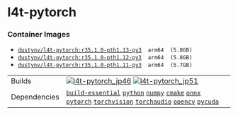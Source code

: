 # l4t-pytorch

### Container Images
- [`dustynv/l4t-pytorch:r35.1.0-pth1.13-py3`](https://hub.docker.com/r/dustynv/l4t-pytorch/tags)`  arm64  (5.8GB)`
- [`dustynv/l4t-pytorch:r35.1.0-pth1.12-py3`](https://hub.docker.com/r/dustynv/l4t-pytorch/tags)`  arm64  (5.8GB)`
- [`dustynv/l4t-pytorch:r35.1.0-pth1.11-py3`](https://hub.docker.com/r/dustynv/l4t-pytorch/tags)`  arm64  (5.7GB)`

|            |            |
|------------|------------|
| Builds | [![`l4t-pytorch_jp46`](https://img.shields.io/github/actions/workflow/status/dusty-nv/jetson-containers/l4t-pytorch_jp46.yml?label=l4t-pytorch_jp46)](https://github.com/dusty-nv/jetson-containers/actions/workflows/l4t-pytorch_jp46.yml) [![`l4t-pytorch_jp51`](https://img.shields.io/github/actions/workflow/status/dusty-nv/jetson-containers/l4t-pytorch_jp51.yml?label=l4t-pytorch_jp51)](https://github.com/dusty-nv/jetson-containers/actions/workflows/l4t-pytorch_jp51.yml) |
| Dependencies | [`build-essential`](/packages/build-essential) [`python`](/packages/python) [`numpy`](/packages/numpy) [`cmake`](/packages/cmake/cmake_pip) [`onnx`](/packages/onnx) [`pytorch`](/packages/pytorch) [`torchvision`](/packages/pytorch/torchvision) [`torchaudio`](/packages/pytorch/torchaudio) [`opencv`](/packages/opencv) [`pycuda`](/packages/pycuda) |
